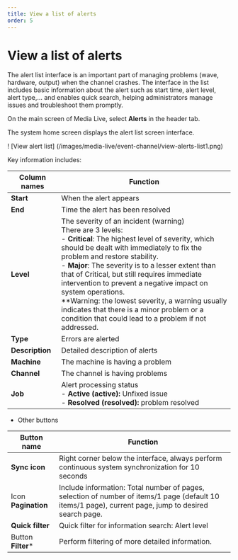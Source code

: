 ```yaml
---
title: View a list of alerts
order: 5
---
```


# View a list of alerts

The alert list interface is an important part of managing problems (wave, hardware, output) when the channel crashes. The interface in the list includes basic information about the alert such as start time, alert level, alert type,... and enables quick search, helping administrators manage issues and troubleshoot them promptly.

On the main screen of Media Live, select **Alerts** in the header tab.

The system home screen displays the alert list screen interface.

! [View alert list] (/images/media-live/event-channel/view-alerts-list1.png)

Key information includes:

| Column names    | Function                                                                                                                                                                                                                                                                                                                                                                                                                                                                                                                                                         |
| --------------- | ---------------------------------------------------------------------------------------------------------------------------------------------------------------------------------------------------------------------------------------------------------------------------------------------------------------------------------------------------------------------------------------------------------------------------------------------------------------------------------------------------------------------------------------------------------------- |
| **Start**       | When the alert appears                                                                                                                                                                                                                                                                                                                                                                                                                                                                                                                                           |
| **End**         | Time the alert has been resolved                                                                                                                                                                                                                                                                                                                                                                                                                                                                                                                                 |
| **Level**       | The severity of an incident (warning) <br />There are 3 levels:<br />- **Critical**: The highest level of severity, which should be dealt with immediately to fix the problem and restore stability. <br />- **Major**: The severity is to a lesser extent than that of Critical, but still requires immediate intervention to prevent a negative impact on system operations.<br />\*\*Warning: the lowest severity, a warning usually indicates that there is a minor problem or a condition that could lead to a problem if not addressed. |
| **Type**        | Errors are alerted                                                                                                                                                                                                                                                                                                                                                                                                                                                                                                                                               |
| **Description** | Detailed description of alerts                                                                                                                                                                                                                                                                                                                                                                                                                                                                                                                                   |
| **Machine**     | The machine is having a problem                                                                                                                                                                                                                                                                                                                                                                                                                                                                                                                                  |
| **Channel**     | The channel is having problems                                                                                                                                                                                                                                                                                                                                                                                                                                                                                                                                   |
| **Job**         | Alert processing status<br />- **Active (active):** Unfixed issue<br />- **Resolved (resolved):** problem resolved                                                                                                                                                                                                                                                                                                                                                                                                         |

- Other buttons

| Button name         | Function                                                                                                                                                                 |
| ------------------- | ------------------------------------------------------------------------------------------------------------------------------------------------------------------------ |
| **Sync icon**       | Right corner below the interface, always perform continuous system synchronization for 10 seconds                                                                        |
| Icon **Pagination** | Include information: Total number of pages, selection of number of items/1 page (default 10 items/1 page), current page, jump to desired search page. |
| **Quick filter**    | Quick filter for information search: Alert level                                                                                                                         |
| Button **Filter**\* | Perform filtering of more detailed information.                                                                                                                          |

